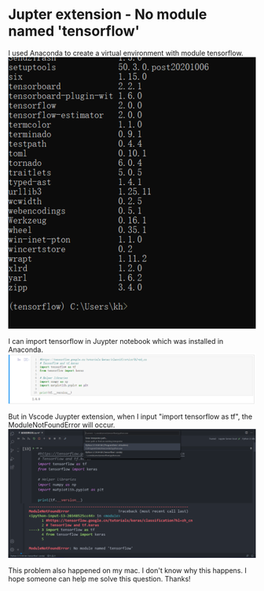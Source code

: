 # <VScode> Jupter extension - No module named 'tensorflow'
I used Anaconda to create a virtual environment with module tensorflow.
![Image of virtual environment](https://github.com/christina-0725/Helloworld/blob/main/3.PNG)

I can import tensorflow in Juypter notebook which was installed in Anaconda. 
![Image of Jupter notebook](https://github.com/christina-0725/Helloworld/blob/main/2.PNG)

But in Vscode Juypter extension, when I input "import tensorflow as tf", the ModuleNotFoundError will occur.
![Image of Vscode](https://github.com/christina-0725/Helloworld/blob/main/1.PNG)

This problem also happened on my mac. I don't know why this happens. I hope someone can help me solve this question. Thanks!
